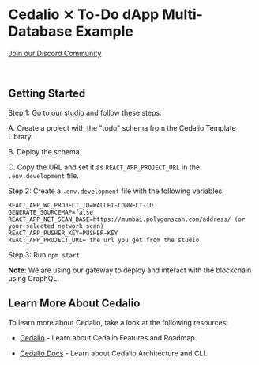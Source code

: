 # Cedalio ⨯ To-Do dApp Multi-Database Example

[Join our Discord Community](https://discord.gg/kSdhmb9UUT)

</br>

## Getting Started

Step 1: Go to our [studio](https://studio.cedalio.com) and follow these steps:

A. Create a project with the "todo" schema from the Cedalio Template Library.

B. Deploy the schema.

C. Copy the URL and set it as `REACT_APP_PROJECT_URL` in the `.env.development` file.

Step 2: Create a `.env.development` file with the following variables:

```
REACT_APP_WC_PROJECT_ID=WALLET-CONNECT-ID
GENERATE_SOURCEMAP=false
REACT_APP_NET_SCAN_BASE=https://mumbai.polygonscan.com/address/ (or your selected network scan)
REACT_APP_PUSHER_KEY=PUSHER-KEY
REACT_APP_PROJECT_URL= the url you get from the studio
```


Step 3: Run `npm start`

**Note**: We are using our gateway to deploy and interact with the blockchain using GraphQL.

## Learn More About Cedalio

To learn more about Cedalio, take a look at the following resources:

- [Cedalio](https://cedalio.com/) - Learn about Cedalio Features and Roadmap.

- [Cedalio Docs](https://docs.cedalio.com/) - Learn about Cedalio Architecture and CLI.
